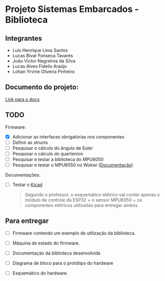 # Projeto Sistemas Embarcados - Biblioteca

## Integrantes

- Luís Henrique Lima Santos
- Lucas Bivar Fonseca Tavares
- João Victor Negreiros da Silva
- Lucas Alves Fidelis Araújo
- Lohan Yrvine Oliveira Pinheiro

## Documento do projeto:
[Link para o docs](https://docs.google.com/document/d/1QsI6OhLF0TfYbNzVzPUM2ZsxLW7arz3QbxE7xBPYGtU/edit)

## TODO

Firmware:
- [x] Adicionar as interfaces obrigatórias nos componentes
- [ ] Definir as structs
- [ ] Pesquisar o cálculo do ângulo de Euler
- [ ] Pesquisar o cálculo do quartenion
- [ ] Pesquisar e testar a biblioteca do MPU6050
- [ ] Pesquisar e testar o MPU6050 no Wokwi ([Documentação](https://docs.wokwi.com/parts/wokwi-mpu6050))

Documentações:
- [ ] Testar o [Kicad](https://www.kicad.org/)
  > Segundo o professor, o esquemático elétrico vai conter apenas o módulo de controle da ESP32 + o sensor MPU6050 + os componentes elétricos utilizadas para entregar ambos.

## Para entregar
- [ ] Firmware contendo um exemplo de utilização da biblioteca.
- [ ] Máquina de estado  do firmware.
- [ ] Documentação da biblioteca desenvolvida
- [ ] Diagrama de bloco para o protótipo do hardware
- [ ] Esquemático do hardware.

 

